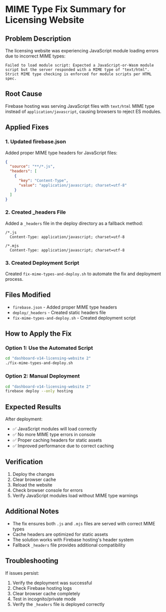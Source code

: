 # MIME Type Fix Summary for Licensing Website

## Problem Description
The licensing website was experiencing JavaScript module loading errors due to incorrect MIME types:

```
Failed to load module script: Expected a JavaScript-or-Wasm module script but the server responded with a MIME type of "text/html". Strict MIME type checking is enforced for module scripts per HTML spec.
```

## Root Cause
Firebase hosting was serving JavaScript files with `text/html` MIME type instead of `application/javascript`, causing browsers to reject ES modules.

## Applied Fixes

### 1. Updated firebase.json
Added proper MIME type headers for JavaScript files:

```json
{
  "source": "**/*.js",
  "headers": [
    {
      "key": "Content-Type",
      "value": "application/javascript; charset=utf-8"
    }
  ]
}
```

### 2. Created _headers File
Added a `_headers` file in the deploy directory as a fallback method:

```
/*.js
  Content-Type: application/javascript; charset=utf-8

/*.mjs
  Content-Type: application/javascript; charset=utf-8
```

### 3. Created Deployment Script
Created `fix-mime-types-and-deploy.sh` to automate the fix and deployment process.

## Files Modified
- `firebase.json` - Added proper MIME type headers
- `deploy/_headers` - Created static headers file
- `fix-mime-types-and-deploy.sh` - Created deployment script

## How to Apply the Fix

### Option 1: Use the Automated Script
```bash
cd "dashboard-v14-licensing-website 2"
./fix-mime-types-and-deploy.sh
```

### Option 2: Manual Deployment
```bash
cd "dashboard-v14-licensing-website 2"
firebase deploy --only hosting
```

## Expected Results
After deployment:
- ✅ JavaScript modules will load correctly
- ✅ No more MIME type errors in console
- ✅ Proper caching headers for static assets
- ✅ Improved performance due to correct caching

## Verification
1. Deploy the changes
2. Clear browser cache
3. Reload the website
4. Check browser console for errors
5. Verify JavaScript modules load without MIME type warnings

## Additional Notes
- The fix ensures both `.js` and `.mjs` files are served with correct MIME types
- Cache headers are optimized for static assets
- The solution works with Firebase hosting's header system
- Fallback `_headers` file provides additional compatibility

## Troubleshooting
If issues persist:
1. Verify the deployment was successful
2. Check Firebase hosting logs
3. Clear browser cache completely
4. Test in incognito/private mode
5. Verify the `_headers` file is deployed correctly

